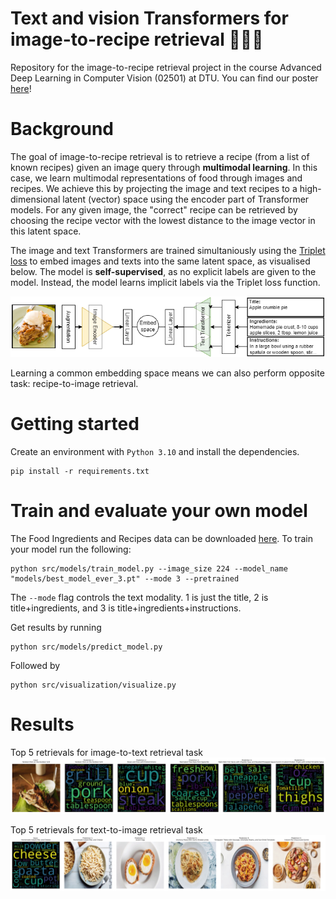 # Text and vision Transformers for image-to-recipe retrieval 🍕🍔🥗
Repository for the image-to-recipe retrieval project in the course Advanced Deep Learning in Computer Vision (02501) at DTU. You can find our poster [here](poster/poster_ADLCV.pdf)!

# Background
The goal of image-to-recipe retrieval is to retrieve a recipe (from a list of known recipes) given an image query through **multimodal learning**. In this case, we learn multimodal representations of food through images and recipes. We achieve this by projecting the image and text recipes to a high-dimensional latent (vector) space using the encoder part of Transformer models. For any given image, the "correct" recipe can be retrieved by choosing the recipe vector with the lowest distance to the image vector in this latent space. 

The image and text Transformers are trained simultaniously using the [Triplet loss](https://en.wikipedia.org/wiki/Triplet_loss) to embed images and texts into the same latent space, as visualised below. The model is **self-supervised**, as no explicit labels are given to the model. Instead, the model learns implicit labels via the Triplet loss function. 

![alttext](reports/figures/architecture.png)

Learning a common embedding space means we can also perform opposite task: recipe-to-image retrieval.

# Getting started
Create an environment with ``Python 3.10`` and install the dependencies.
```
pip install -r requirements.txt
```

# Train and evaluate your own model
The Food Ingredients and Recipes data can be downloaded [here](https://www.kaggle.com/datasets/pes12017000148/food-ingredients-and-recipe-dataset-with-images). To train your model run the following:
```
python src/models/train_model.py --image_size 224 --model_name "models/best_model_ever_3.pt" --mode 3 --pretrained
```
The ``--mode`` flag controls the text modality. 1 is just the title, 2 is title+ingredients, and 3 is title+ingredients+instructions.


Get results by running 
```
python src/models/predict_model.py
```
Followed by
```
python src/visualization/visualize.py
```

# Results
Top 5 retrievals for image-to-text retrieval task
![alt text](reports/figures/img2text.gif)

Top 5 retrievals for text-to-image retrieval task
![alt text](reports/figures/text2img.gif)
